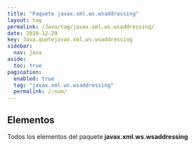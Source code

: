 ```yaml
---
title: "Paquete javax.xml.ws.wsaddressing"
layout: tag
permalink: /Java/tag/javax.xml.ws.wsaddressing/
date: 2020-12-29
key: Java.quetejavax.xml.ws.wsaddressing
sidebar: 
  nav: java
aside: 
  toc: true
pagination: 
  enabled: true
  tag: "javax.xml.ws.wsaddressing"
  permalink: /:num/
---
```


<h2>Elementos</h2>
Todos los elementos del paquete <strong>javax.xml.ws.wsaddressing</strong>
